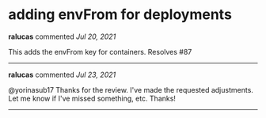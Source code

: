 # adding envFrom for deployments

**ralucas** commented *Jul 20, 2021*

This adds the envFrom key for containers.  Resolves #87
<br />
***


**ralucas** commented *Jul 23, 2021*

@yorinasub17 Thanks for the review.  I've made the requested adjustments.  Let me know if I've missed something, etc.  Thanks!
***

